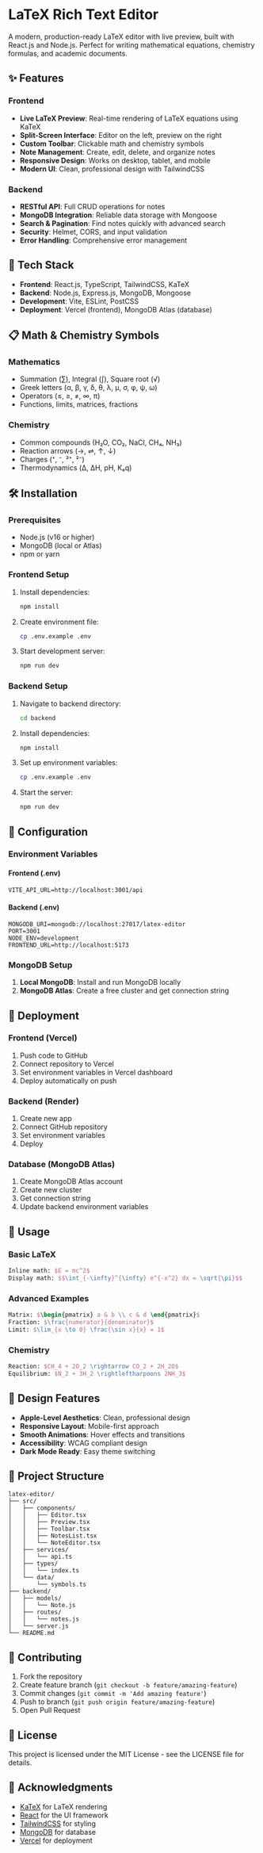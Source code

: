 # LaTeX Rich Text Editor

A modern, production-ready LaTeX editor with live preview, built with React.js and Node.js. Perfect for writing mathematical equations, chemistry formulas, and academic documents.

## ✨ Features

### Frontend
- **Live LaTeX Preview**: Real-time rendering of LaTeX equations using KaTeX
- **Split-Screen Interface**: Editor on the left, preview on the right
- **Custom Toolbar**: Clickable math and chemistry symbols
- **Note Management**: Create, edit, delete, and organize notes
- **Responsive Design**: Works on desktop, tablet, and mobile
- **Modern UI**: Clean, professional design with TailwindCSS

### Backend
- **RESTful API**: Full CRUD operations for notes
- **MongoDB Integration**: Reliable data storage with Mongoose
- **Search & Pagination**: Find notes quickly with advanced search
- **Security**: Helmet, CORS, and input validation
- **Error Handling**: Comprehensive error management

## 🚀 Tech Stack

- **Frontend**: React.js, TypeScript, TailwindCSS, KaTeX
- **Backend**: Node.js, Express.js, MongoDB, Mongoose
- **Development**: Vite, ESLint, PostCSS
- **Deployment**: Vercel (frontend), MongoDB Atlas (database)

## 📋 Math & Chemistry Symbols

### Mathematics
- Summation (∑), Integral (∫), Square root (√)
- Greek letters (α, β, γ, δ, θ, λ, μ, σ, φ, ψ, ω)
- Operators (≤, ≥, ≠, ∞, π)
- Functions, limits, matrices, fractions

### Chemistry
- Common compounds (H₂O, CO₂, NaCl, CH₄, NH₃)
- Reaction arrows (→, ⇌, ↑, ↓)
- Charges (⁺, ⁻, ²⁺, ²⁻)
- Thermodynamics (Δ, ΔH, pH, Kₑq)

## 🛠️ Installation

### Prerequisites
- Node.js (v16 or higher)
- MongoDB (local or Atlas)
- npm or yarn

### Frontend Setup
1. Install dependencies:
   ```bash
   npm install
   ```

2. Create environment file:
   ```bash
   cp .env.example .env
   ```

3. Start development server:
   ```bash
   npm run dev
   ```

### Backend Setup
1. Navigate to backend directory:
   ```bash
   cd backend
   ```

2. Install dependencies:
   ```bash
   npm install
   ```

3. Set up environment variables:
   ```bash
   cp .env.example .env
   ```

4. Start the server:
   ```bash
   npm run dev
   ```

## 🔧 Configuration

### Environment Variables

#### Frontend (.env)
```
VITE_API_URL=http://localhost:3001/api
```

#### Backend (.env)
```
MONGODB_URI=mongodb://localhost:27017/latex-editor
PORT=3001
NODE_ENV=development
FRONTEND_URL=http://localhost:5173
```

### MongoDB Setup
1. **Local MongoDB**: Install and run MongoDB locally
2. **MongoDB Atlas**: Create a free cluster and get connection string

## 🚀 Deployment

### Frontend (Vercel)
1. Push code to GitHub
2. Connect repository to Vercel
3. Set environment variables in Vercel dashboard
4. Deploy automatically on push

### Backend (Render)
1. Create new app
2. Connect GitHub repository
3. Set environment variables
4. Deploy

### Database (MongoDB Atlas)
1. Create MongoDB Atlas account
2. Create new cluster
3. Get connection string
4. Update backend environment variables

## 📖 Usage

### Basic LaTeX
```latex
Inline math: $E = mc^2$
Display math: $$\int_{-\infty}^{\infty} e^{-x^2} dx = \sqrt{\pi}$$
```

### Advanced Examples
```latex
Matrix: $\begin{pmatrix} a & b \\ c & d \end{pmatrix}$
Fraction: $\frac{numerator}{denominator}$
Limit: $\lim_{x \to 0} \frac{\sin x}{x} = 1$
```

### Chemistry
```latex
Reaction: $CH_4 + 2O_2 \rightarrow CO_2 + 2H_2O$
Equilibrium: $N_2 + 3H_2 \rightleftharpoons 2NH_3$
```

## 🎨 Design Features

- **Apple-Level Aesthetics**: Clean, professional design
- **Responsive Layout**: Mobile-first approach
- **Smooth Animations**: Hover effects and transitions
- **Accessibility**: WCAG compliant design
- **Dark Mode Ready**: Easy theme switching

## 📁 Project Structure

```
latex-editor/
├── src/
│   ├── components/
│   │   ├── Editor.tsx
│   │   ├── Preview.tsx
│   │   ├── Toolbar.tsx
│   │   ├── NotesList.tsx
│   │   └── NoteEditor.tsx
│   ├── services/
│   │   └── api.ts
│   ├── types/
│   │   └── index.ts
│   └── data/
│       └── symbols.ts
├── backend/
│   ├── models/
│   │   └── Note.js
│   ├── routes/
│   │   └── notes.js
│   └── server.js
└── README.md
```

## 🤝 Contributing

1. Fork the repository
2. Create feature branch (`git checkout -b feature/amazing-feature`)
3. Commit changes (`git commit -m 'Add amazing feature'`)
4. Push to branch (`git push origin feature/amazing-feature`)
5. Open Pull Request

## 📝 License

This project is licensed under the MIT License - see the LICENSE file for details.

## 🙏 Acknowledgments

- [KaTeX](https://katex.org/) for LaTeX rendering
- [React](https://reactjs.org/) for the UI framework
- [TailwindCSS](https://tailwindcss.com/) for styling
- [MongoDB](https://mongodb.com/) for database
- [Vercel](https://vercel.com/) for deployment
